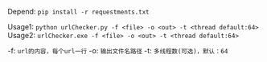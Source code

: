 Depend: `pip install -r requestments.txt`

Usage1: `python urlChecker.py -f <file> -o <out> -t <thread default:64>`
Usage2: `urlChecker.exe -f <file> -o <out> -t <thread default:64>`

-f: `url的内容，每个url一行`
-o: `输出文件名路径`
-t: `多线程数(可选)，默认：64`
